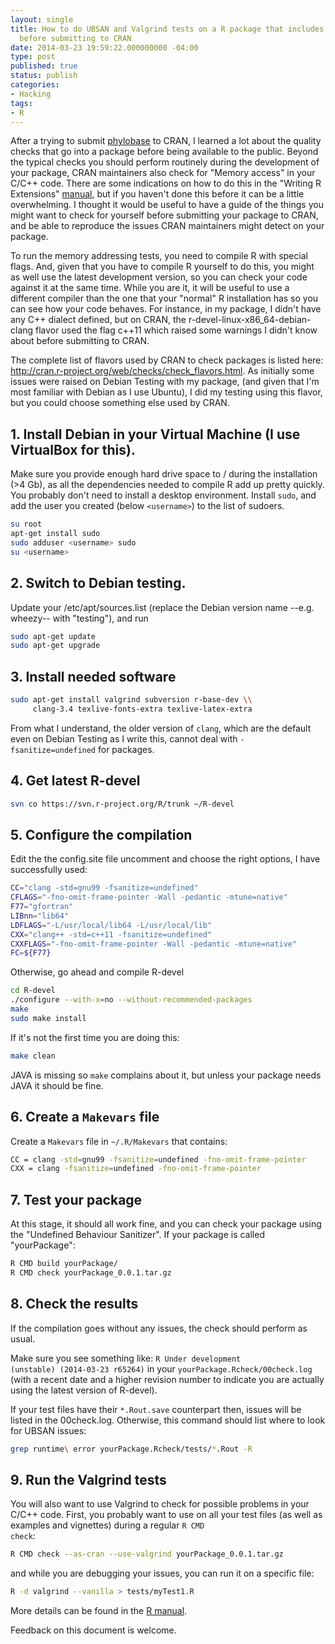 ```yaml
---
layout: single
title: How to do UBSAN and Valgrind tests on a R package that includes C/C++ code
  before submitting to CRAN
date: 2014-03-23 19:59:22.000000000 -04:00
type: post
published: true
status: publish
categories:
- Hacking
tags:
- R
---
```


After a trying to submit <a
href="http://cran.r-project.org/web/packages/phylobase/index.html">phylobase</a>
to CRAN, I learned a lot about the quality checks that go into a package before
being available to the public. Beyond the typical checks you should perform
routinely during the development of your package, CRAN maintainers also check
for "Memory access" in your C/C++ code. There are some indications on how to do
this in the "Writing R Extensions" <a
href="http://cran.r-project.org/doc/manuals/r-devel/R-exts.html#Checking-memory-access">manual</a>,
but if you haven't done this before it can be a little overwhelming. I thought
it would be useful to have a guide of the things you might want to check for
yourself before submitting your package to CRAN, and be able to reproduce the
issues CRAN maintainers might detect on your package.

To run the memory addressing tests, you need to compile R with special
flags. And, given that you have to compile R yourself to do this, you might as
well use the latest development version, so you can check your code against it
at the same time. While you are it, it will be useful to use a different
compiler than the one that your "normal" R installation has so you can see how
your code behaves. For instance, in my package, I didn't have any C++ dialect
defined, but on CRAN, the r-devel-linux-x86_64-debian-clang flavor used the flag
c++11 which raised some warnings I didn't know about before submitting to
CRAN.

The complete list of flavors used by CRAN to check packages is listed here:
<a href="http://cran.r-project.org/web/checks/check_flavors.html" title="CRAN
check flavors">http://cran.r-project.org/web/checks/check_flavors.html</a>. As
initially some issues were raised on Debian Testing with my package, (and given
that I'm most familiar with Debian as I use Ubuntu), I did my testing using this
flavor, but you could choose something else used by CRAN.

<h2>1. Install Debian in your Virtual Machine (I use VirtualBox for this).</h2>

Make sure you provide enough hard drive space to / during the installation
(>4 Gb), as all the dependencies needed to compile R add up pretty quickly. You
probably don't need to install a desktop environment. Install <code>sudo</code>,
and add the user you created (below `<username>`) to the list of
sudoers.

```bash
su root
apt-get install sudo
sudo adduser <username> sudo
su <username>
```

<h2>2. Switch to Debian testing.</h2>

Update your /etc/apt/sources.list (replace the Debian version name
--e.g. wheezy-- with "testing"), and run


```bash
sudo apt-get update
sudo apt-get upgrade
```

<h2>3. Install needed software</h2>

```bash
sudo apt-get install valgrind subversion r-base-dev \\
     clang-3.4 texlive-fonts-extra texlive-latex-extra
```

From what I understand, the older version of <code>clang</code>, which are the
default even on Debian Testing as I write this, cannot deal with
<code>-fsanitize=undefined</code> for packages.

<h2>4. Get latest R-devel</h2>

```bash
svn co https://svn.r-project.org/R/trunk ~/R-devel
```

<h2>5. Configure the compilation</h2>

Edit the the config.site file uncomment and choose the right options, I have
successfully used:

```bash
CC="clang -std=gnu99 -fsanitize=undefined"
CFLAGS="-fno-omit-frame-pointer -Wall -pedantic -mtune=native"
F77="gfortran"
LIBnn="lib64"
LDFLAGS="-L/usr/local/lib64 -L/usr/local/lib"
CXX="clang++ -std=c++11 -fsanitize=undefined"
CXXFLAGS="-fno-omit-frame-pointer -Wall -pedantic -mtune=native"
FC=${F77}
```

Otherwise, go ahead and compile R-devel

```bash
cd R-devel
./configure --with-x=no --without-recommended-packages
make
sudo make install
```

If it's not the first time you are doing this:

```bash
make clean
```

JAVA is missing so <code>make</code> complains about it, but unless your package needs JAVA it should be fine.

<h2>6. Create a <code>Makevars</code> file</h2>

Create a <code>Makevars</code> file in <code>~/.R/Makevars</code> that contains:

```bash
CC = clang -std=gnu99 -fsanitize=undefined -fno-omit-frame-pointer
CXX = clang -fsanitize=undefined -fno-omit-frame-pointer
```

<h2>7. Test your package</h2>

At this stage, it should all work fine, and you can check your package using
the "Undefined Behaviour Sanitizer". If your package is called "yourPackage":

```bash
R CMD build yourPackage/
R CMD check yourPackage_0.0.1.tar.gz
```

<h2>8. Check the results</h2>

If the compilation goes without any issues, the check should perform as
usual.

Make sure you see something like: <code>R Under development (unstable)
(2014-03-23 r65264)</code> in your <code>yourPackage.Rcheck/00check.log</code>
(with a recent date and a higher revision number to indicate you are actually
using the latest version of R-devel).

If your test files have their <code>*.Rout.save</code> counterpart then,
issues will be listed in the 00check.log. Otherwise, this command should list
where to look for UBSAN issues:


```bash
grep runtime\ error yourPackage.Rcheck/tests/*.Rout -R
```

<h2>9. Run the Valgrind tests</h2>

You will also want to use Valgrind to check for possible problems in your C/C++
code. First, you probably want to use on all your test files (as well as
examples and vignettes) during a regular <code>R CMD check</code>:

```bash
R CMD check --as-cran --use-valgrind yourPackage_0.0.1.tar.gz
```

and while you are debugging your issues, you can run it on a specific file:

```bash
R -d valgrind --vanilla > tests/myTest1.R
```

More details can be found in the <a
href="http://cran.r-project.org/doc/manuals/r-devel/R-exts.html#Using-valgrind">R
manual</a>.

Feedback on this document is welcome.
